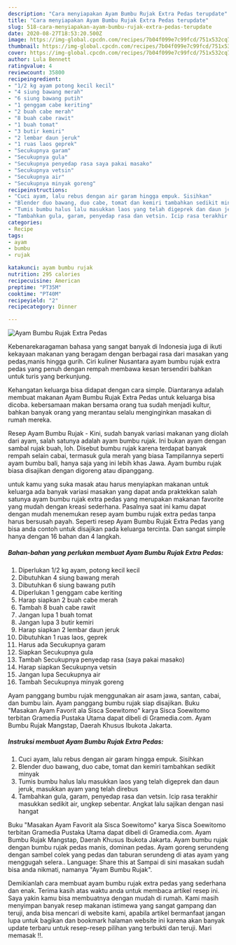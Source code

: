 ```yaml
---
description: "Cara menyiapakan Ayam Bumbu Rujak Extra Pedas terupdate"
title: "Cara menyiapakan Ayam Bumbu Rujak Extra Pedas terupdate"
slug: 518-cara-menyiapakan-ayam-bumbu-rujak-extra-pedas-terupdate
date: 2020-08-27T18:53:20.500Z
image: https://img-global.cpcdn.com/recipes/7b04f099e7c99fcd/751x532cq70/ayam-bumbu-rujak-extra-pedas-foto-resep-utama.jpg
thumbnail: https://img-global.cpcdn.com/recipes/7b04f099e7c99fcd/751x532cq70/ayam-bumbu-rujak-extra-pedas-foto-resep-utama.jpg
cover: https://img-global.cpcdn.com/recipes/7b04f099e7c99fcd/751x532cq70/ayam-bumbu-rujak-extra-pedas-foto-resep-utama.jpg
author: Lula Bennett
ratingvalue: 4
reviewcount: 35800
recipeingredient:
- "1/2 kg ayam potong kecil kecil"
- "4 siung bawang merah"
- "6 siung bawang putih"
- "1 genggam cabe keriting"
- "2 buah cabe merah"
- "8 buah cabe rawit"
- "1 buah tomat"
- "3 butir kemiri"
- "2 lembar daun jeruk"
- "1 ruas laos geprek"
- "Secukupnya garam"
- "Secukupnya gula"
- "Secukupnya penyedap rasa saya pakai masako"
- "Secukupnya vetsin"
- "Secukupnya air"
- "Secukupnya minyak goreng"
recipeinstructions:
- "Cuci ayam, lalu rebus dengan air garam hingga empuk. Sisihkan"
- "Blender duo bawang, duo cabe, tomat dan kemiri tambahkan sedikit minyak"
- "Tumis bumbu halus lalu masukkan laos yang telah digeprek dan daun jeruk, masukkan ayam yang telah direbus"
- "Tambahkan gula, garam, penyedap rasa dan vetsin. Icip rasa terakhir masukkan sedikit air, ungkep sebentar. Angkat lalu sajikan dengan nasi hangat"
categories:
- Recipe
tags:
- ayam
- bumbu
- rujak

katakunci: ayam bumbu rujak 
nutrition: 295 calories
recipecuisine: American
preptime: "PT35M"
cooktime: "PT40M"
recipeyield: "2"
recipecategory: Dinner

---
```



![Ayam Bumbu Rujak Extra Pedas](https://img-global.cpcdn.com/recipes/7b04f099e7c99fcd/751x532cq70/ayam-bumbu-rujak-extra-pedas-foto-resep-utama.jpg)

Kebenarekaragaman bahasa yang sangat banyak di Indonesia juga di ikuti kekayaan makanan yang beragam dengan berbagai rasa dari masakan yang pedas,manis hingga gurih. Ciri kuliner Nusantara ayam bumbu rujak extra pedas yang penuh dengan rempah membawa kesan tersendiri bahkan untuk turis yang berkunjung.


Kehangatan keluarga bisa didapat dengan cara simple. Diantaranya adalah membuat makanan Ayam Bumbu Rujak Extra Pedas untuk keluarga bisa dicoba. kebersamaan makan bersama orang tua sudah menjadi kultur, bahkan banyak orang yang merantau selalu menginginkan masakan di rumah mereka.

Resep Ayam Bumbu Rujak - Kini, sudah banyak variasi makanan yang diolah dari ayam, salah satunya adalah ayam bumbu rujak. Ini bukan ayam dengan sambal rujak buah, loh. Disebut bumbu rujak karena terdapat banyak rempah selain cabai, termasuk gula merah yang biasa Tampilannya seperti ayam bumbu bali, hanya saja yang ini lebih khas Jawa. Ayam bumbu rujak biasa disajikan dengan digoreng atau dipanggang.

untuk kamu yang suka masak atau harus menyiapkan makanan untuk keluarga ada banyak variasi masakan yang dapat anda praktekkan salah satunya ayam bumbu rujak extra pedas yang merupakan makanan favorite yang mudah dengan kreasi sederhana. Pasalnya saat ini kamu dapat dengan mudah menemukan resep ayam bumbu rujak extra pedas tanpa harus bersusah payah.
Seperti resep Ayam Bumbu Rujak Extra Pedas yang bisa anda contoh untuk disajikan pada keluarga tercinta. Dan sangat simple hanya dengan 16 bahan dan 4 langkah.


<!--inarticleads1-->

##### Bahan-bahan yang perlukan membuat Ayam Bumbu Rujak Extra Pedas:

1. Diperlukan 1/2 kg ayam, potong kecil kecil
1. Dibutuhkan 4 siung bawang merah
1. Dibutuhkan 6 siung bawang putih
1. Diperlukan 1 genggam cabe keriting
1. Harap siapkan 2 buah cabe merah
1. Tambah 8 buah cabe rawit
1. Jangan lupa 1 buah tomat
1. Jangan lupa 3 butir kemiri
1. Harap siapkan 2 lembar daun jeruk
1. Dibutuhkan 1 ruas laos, geprek
1. Harus ada Secukupnya garam
1. Siapkan Secukupnya gula
1. Tambah Secukupnya penyedap rasa (saya pakai masako)
1. Harap siapkan Secukupnya vetsin
1. Jangan lupa Secukupnya air
1. Tambah Secukupnya minyak goreng


Ayam panggang bumbu rujak menggunakan air asam jawa, santan, cabai, dan bumbu lain. Ayam panggang bumbu rujak siap disajikan. Buku &#34;Masakan Ayam Favorit ala Sisca Soewitomo&#34; karya Sisca Soewitomo terbitan Gramedia Pustaka Utama dapat dibeli di Gramedia.com. Ayam Bumbu Rujak Mangstap, Daerah Khusus Ibukota Jakarta. 

<!--inarticleads2-->

##### Instruksi membuat  Ayam Bumbu Rujak Extra Pedas:

1. Cuci ayam, lalu rebus dengan air garam hingga empuk. Sisihkan
1. Blender duo bawang, duo cabe, tomat dan kemiri tambahkan sedikit minyak
1. Tumis bumbu halus lalu masukkan laos yang telah digeprek dan daun jeruk, masukkan ayam yang telah direbus
1. Tambahkan gula, garam, penyedap rasa dan vetsin. Icip rasa terakhir masukkan sedikit air, ungkep sebentar. Angkat lalu sajikan dengan nasi hangat


Buku &#34;Masakan Ayam Favorit ala Sisca Soewitomo&#34; karya Sisca Soewitomo terbitan Gramedia Pustaka Utama dapat dibeli di Gramedia.com. Ayam Bumbu Rujak Mangstap, Daerah Khusus Ibukota Jakarta. Ayam bumbu rujak dengan bumbu rujak pedas manis, dominan pedas. Ayam goreng serundeng dengan sambel colek yang pedas dan taburan serundeng di atas ayam yang menggugah selera.. Language: Share this at Sampai di sini masakan sudah bisa anda nikmati, namanya &#34;Ayam Bumbu Rujak&#34;. 

Demikianlah cara membuat ayam bumbu rujak extra pedas yang sederhana dan enak. Terima kasih atas waktu anda untuk membaca artikel resep ini. Saya yakin kamu bisa membuatnya dengan mudah di rumah. Kami masih menyimpan banyak resep makanan istimewa yang sangat gampang dan teruji, anda bisa mencari di website kami, apabila artikel bermanfaat jangan lupa untuk bagikan dan bookmark halaman website ini karena akan banyak update terbaru untuk resep-resep pilihan yang terbukti dan teruji. Mari memasak !!. 
